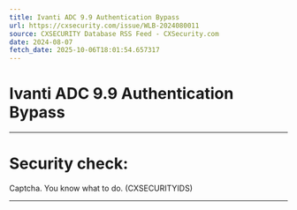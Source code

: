 ```yaml
---
title: Ivanti ADC 9.9 Authentication Bypass
url: https://cxsecurity.com/issue/WLB-2024080011
source: CXSECURITY Database RSS Feed - CXSecurity.com
date: 2024-08-07
fetch_date: 2025-10-06T18:01:54.657317
---
```


# Ivanti ADC 9.9 Authentication Bypass

---

# Security check:

Captcha. You know what to do. (CXSECURITYIDS)

---